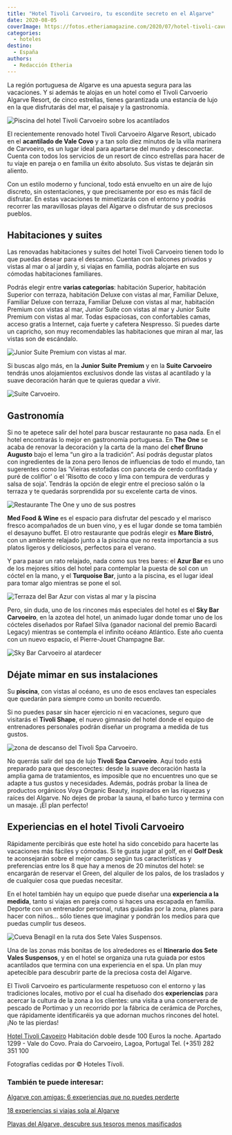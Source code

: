 ```yaml
---
title: "Hotel Tivoli Carvoeiro, tu escondite secreto en el Algarve"
date: 2020-08-05
coverImage: https://fotos.etheriamagazine.com/2020/07/hotel-tivoli-cavoeiro-sky-bar.jpg
categories: 
  - hoteles
destino: 
  - España
authors: 
  - Redacción Etheria
---
```


La región portuguesa de Algarve es una apuesta segura para las vacaciones. Y si además te alojas en un hotel como el Tivoli Carvoerio Algarve Resort, de cinco estrellas, tienes garantizada una estancia de lujo en la que disfrutarás del mar, el paisaje y la gastronomía.

![Piscina del hotel Tivoli Carvoeiro sobre los acantilados](https://fotos.etheriamagazine.com/2020/07/hotel-tivoli-cavoerio-piscina.jpg "Piscina del Tivoli Carvoeiro Resort.")

El recientemente renovado hotel Tivoli Carvoeiro Algarve Resort, ubicado en el 
**acantilado de Vale Covo** y a tan solo diez minutos de la villa marinera de Carvoeiro, 
es un lugar ideal para apartarse del mundo y desconectar. Cuenta con todos los servicios 
de un resort de cinco estrellas para hacer de tu viaje en pareja o en familia un éxito 
absoluto. Sus vistas te dejarán sin aliento. 

Con un estilo moderno y funcional, todo está envuelto en un aire de lujo discreto, sin 
ostentaciones, y que precisamente por eso es más fácil de disfrutar. En estas vacaciones 
te mimetizarás con el entorno y podrás recorrer las maravillosas playas del Algarve o 
disfrutar de sus preciosos pueblos. 

## Habitaciones y suites

Las renovadas habitaciones y suites del hotel Tivoli Carvoeiro tienen todo lo que puedas 
desear para el descanso. Cuentan con balcones privados y vistas al mar o al jardín y, si 
viajas en familia, podrás alojarte en sus cómodas habitaciones familiares. 

Podrás elegir entre **varias categorías**: habitación Superior, habitación Superior con 
terraza, habitación Deluxe con vistas al mar, Familiar Deluxe, Familiar Deluxe con 
terraza, Familiar Deluxe con vistas al mar, habitación Premium con vistas al mar, Junior 
Suite con vistas al mar y Junior Suite Premium con vistas al mar. Todas espaciosas, con 
confortables camas, acceso gratis a Internet, caja fuerte y cafetera Nespresso. Si 
puedes darte un capricho, son muy recomendables las habitaciones que miran al mar, las 
vistas son de escándalo. 

![Junior Suite Premium con vistas al mar.](https://fotos.etheriamagazine.com/2020/07/hotel-tivoli-cavoeiro-junior-suite-premium.jpg "Junior Suite Premium con vistas al mar.")

Si buscas algo más, en la **Junior Suite Premium** y en la **Suite Carvoeiro** tendrás 
unos alojamientos exclusivos donde las vistas al acantilado y la suave decoración harán 
que te quieras quedar a vivir. 

![Suite Carvoeiro.](https://fotos.etheriamagazine.com/2020/07/hotel-tivoli-cavoeiro-suite-vista-mar.jpg "Suite Carvoeiro.")

## Gastronomía

Si no te apetece salir del hotel para buscar restaurante no pasa nada. En el hotel 
encontrarás lo mejor en gastronomía portuguesa. En **The One** se acaba de renovar la 
decoración y la carta de la mano del **chef Bruno Augusto** bajo el lema “un giro a la 
tradición”. Así podrás degustar platos con ingredientes de la zona pero llenos de 
influencias de todo el mundo, tan sugerentes como las 'Vieiras estofadas con panceta de 
cerdo confitada y puré de coliflor' o el 'Risotto de coco y lima con tempura de verduras 
y salsa de soja'. Tendrás la opción de elegir entre el precioso salón o la terraza y te 
quedarás sorprendida por su excelente carta de vinos. 

![Restaurante The One y uno de sus postres](https://fotos.etheriamagazine.com/2020/07/hotel-tivoli-cavoerio-restaurante-the-one.jpg "Restaurante The One.")

**Med Food & Wine** es el espacio para disfrutar del pescado y el marisco fresco 
acompañados de un buen vino, y es el lugar donde se toma también el desayuno buffet. El 
otro restaurante que podrás elegir es **Mare Bistró**, con un ambiente relajado junto a 
la piscina que no resta importancia a sus platos ligeros y deliciosos, perfectos para el 
verano. 

Y para pasar un rato relajado, nada como sus tres bares: el **Azur Bar** es uno de los 
mejores sitios del hotel para contemplar la puesta de sol con un cóctel en la mano, y el 
**Turquoise Bar**, junto a la piscina, es el lugar ideal para tomar algo mientras se 
pone el sol. 

![Terraza del Bar Azur con vistas al mar y la piscina](https://fotos.etheriamagazine.com/2020/07/hotel-tivoli-cavoeiro-bar-azur.jpg "Terraza del Bar Azur.")

Pero, sin duda, uno de los rincones más especiales del hotel es el **Sky Bar 
Carvoeiro**, en la azotea del hotel, un animado lugar donde tomar uno de los cócteles 
diseñados por Rafael Silva (ganador nacional del premio Bacardi Legacy) mientras se 
contempla el infinito océano Atlántico. Este año cuenta con un nuevo espacio, el 
Pierre-Jouet Champagne Bar. 

![Sky Bar Carvoeiro al atardecer](https://fotos.etheriamagazine.com/2020/07/hotel-tivoli-cavoeiro-sky-bar.jpg "Sky Bar Carvoeiro.")

## Déjate mimar en sus instalaciones

Su **piscina**, con vistas al océano, es uno de esos enclaves tan especiales que 
quedarán para siempre como un bonito recuerdo. 

Si no puedes pasar sin hacer ejercicio ni en vacaciones, seguro que visitarás el 
**Tivoli Shape**, el nuevo gimnasio del hotel donde el equipo de entrenadores personales 
podrán diseñar un programa a medida de tus gustos. 

![zona de descanso del Tivoli Spa Carvoeiro.](https://fotos.etheriamagazine.com/2020/07/hotel-tivoli-cavoeiro-spa.jpg "Tivoli Spa Carvoeiro.")

No querrás salir del spa de lujo **Tivoli Spa Carvoeiro**. Aquí todo está preparado para 
que desconectes: desde la suave decoración hasta la amplia gama de tratamientos, es 
imposible que no encuentres uno que se adapte a tus gustos y necesidades. Además, podrás 
probar la línea de productos orgánicos Voya Organic Beauty, inspirados en las riquezas y 
raíces del Algarve. No dejes de probar la sauna, el baño turco y termina con un masaje. 
¡El plan perfecto! 

## Experiencias en el hotel Tivoli Carvoeiro

Rápidamente percibirás que este hotel ha sido concebido para hacerte las vacaciones más 
fáciles y cómodas. Si te gusta jugar al golf, en el **Golf Desk** te aconsejarán sobre 
el mejor campo según tus características y preferencias entre los 8 que hay a menos de 
20 minutos del hotel: se encargarán de reservar el Green, del alquiler de los palos, de 
los traslados y de cualquier cosa que puedas necesitar. 

En el hotel también hay un equipo que puede diseñar una **experiencia a la medida**, 
tanto si viajas en pareja como si haces una escapada en familia. Deporte con un 
entrenador personal, rutas guiadas por la zona, planes para hacer con niños… sólo tienes 
que imaginar y pondrán los medios para que puedas cumplir tus deseos. 

![Cueva Benagil en la ruta dos Sete Vales Suspensos.](https://fotos.etheriamagazine.com/2020/07/hotel-tivoli-carvoeiro-cueva-benagil.jpg "Cueva Benagil en la ruta dos Sete Vales Suspensos.")

Una de las zonas más bonitas de los alrededores es el **Itinerario dos Sete Vales 
Suspensos**, y en el hotel se organiza una ruta guiada por estos acantilados que termina 
con una experiencia en el spa. Un plan muy apetecible para descubrir parte de la 
preciosa costa del Algarve. 

El Tivoli Carvoeiro es particularmente respetuoso con el entorno y las tradiciones 
locales, motivo por el cual ha diseñado dos **experiencias** para acercar la cultura de 
la zona a los clientes: una visita a una conservera de pescado de Portimao y un 
recorrido por la fábrica de cerámica de Porches, que rápidamente identificaréis ya que 
adornan muchos rincones del hotel. ¡No te las pierdas! 

[Hotel Tivoli Cavoeiro](https://www.tivolihotels.com/es/tivoli-carvoeiro) Habitación 
doble desde 100 Euros la noche. Apartado 1299 - Vale do Covo. Praia do Carvoeiro, Lagoa, 
Portugal Tel. (+351) 282 351 100 

Fotografías cedidas por © Hoteles Tívoli. 

### También te puede interesar:

[Algarve con amigas: 6 experiencias que no puedes 
perderte](https://etheriamagazine.com/2021/10/07/planes-imprescindibles-algarve-con-amigas/) 

[18 experiencias si viajas sola al 
Algarve](https://etheriamagazine.com/2020/08/07/18-experiencias-si-viajas-sola-al-algarve/) 

[Playas del Algarve, descubre sus tesoros menos 
masificados](https://etheriamagazine.com/2020/06/19/viajar-sola-playas-tranquilas-para-disfrutar-del-algarve/)
